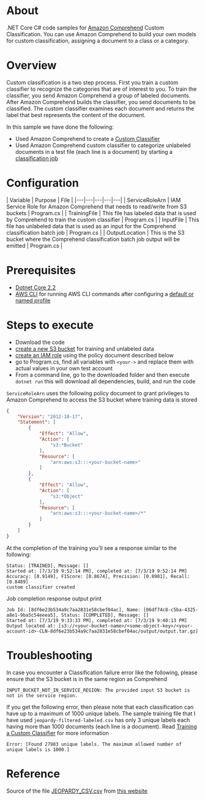 # About
.NET Core C# code samples for [Amazon Comprehend](https://aws.amazon.com/comprehend/) Custom Classification. You can use Amazon Comprehend to build your own models for custom classification, assigning a document to a class or a category.

# Overview
Custom classification is a two step process. First you train a custom classifier to recognize the categories that are of interest to you. To train the classifier, you send Amazon Comprehend a group of labeled documents. After Amazon Comprehend builds the classifier, you send documents to be classified. The custom classifier examines each document and returns the label that best represents the content of the document.

In this sample we have done the following:
- Used Amazon Comprehend to create a [Custom Classifier](https://docs.aws.amazon.com/comprehend/latest/dg/how-document-classification-training.html)
- Used Amazon Comprehend custom classifier to categorize unlabeled documents in a test file (each line is a document) by starting a [classification job](https://docs.aws.amazon.com/comprehend/latest/dg/how-class-run.html)


# Configuration
| Variable  | Purpose  | File |
|---|---|---|---|---|
| ServiceRoleArn |  IAM Service Role for Amazon Comprehend that needs to read/write from S3 buckets | Program.cs |
| TrainingFile | This file has labeled data that is used by Comprehend to train the custom classifier  | Program.cs |
| InputFile  | This file has unlabeled data that is used as an input for the Comprehend classification batch job  | Program.cs  |
| OutputLocation | This is the S3 bucket where the Comprehend classification batch job output will be emitted | Program.cs |

# Prerequisites
- [Dotnet Core 2.2](https://dotnet.microsoft.com/download/dotnet-core/2.2)
- [AWS CLI](https://docs.aws.amazon.com/polly/latest/dg/setup-aws-cli.html) for
  running AWS CLI commands after configuring a
  [default or named profile](https://docs.aws.amazon.com/cli/latest/userguide/cli-chap-configure.html)

# Steps to execute
- Download the code
- [create a new S3 bucket](https://docs.aws.amazon.com/cli/latest/reference/s3api/create-bucket.html) for training and unlabeled data 
- [create an IAM role](https://docs.aws.amazon.com/IAM/latest/UserGuide/id_roles_create_for-service.html) using the policy document described below
- go to Program.cs, find all variables with `<your->` and replace them with actual values in your own test account
- From a command line, go to the downloaded folder and then execute `dotnet run` this will download all dependencies, build, and run the code

```ServiceRoleArn``` uses the following policy document to grant privileges to Amazon Comprehend to access the S3 bucket where training data is stored
```json
{
    "Version": "2012-10-17",
    "Statement": [
        {
            "Effect": "Allow",
            "Action": [
                "s3:*Bucket"
            ],
            "Resource": [
                "arn:aws:s3:::<your-bucket-name>"
            ]
        },
        {
            "Effect": "Allow",
            "Action": [
                "s3:*Object"
            ],
            "Resource": [
                "arn:aws:s3:::<your-bucket-name>/*"
            ]
        }
    ]
}
```

At the completion of the training you'll see a response similar to the following:
```
Status: [TRAINED], Message: []
Started at: [7/3/19 9:52:14 PM], completed at: [7/3/19 9:52:14 PM]
Accuracy: [0.9149], F1Score: [0.8674], Precision: [0.8901], Recall: [0.8489]
custom classifier created
```

Job completion response output print
```
Job Id: [8df6e23b534a9c7aa2831e58cbef04ac], Name: [06df74c8-c5ba-4325-a8e1-9ba5c54eeea5], Status: [COMPLETED], Message: []
Started at: [7/3/19 9:33:33 PM], completed at: [7/3/19 9:40:13 PM]
Output located at: [s3://<your-bucket-name>/<some-object-key>/<your-account-id>-CLN-8df6e23b534a9c7aa2831e58cbef04ac/output/output.tar.gz]
```

# Troubleshooting
In case you encounter a Classification failure error like the following, please ensure that the S3 bucket is in the same region as Comprehend
```
INPUT_BUCKET_NOT_IN_SERVICE_REGION: The provided input S3 bucket is not in the service region.
```
If you get the following error, then please note that each classification can have up to a maximum of 1000 unique labels. The sample training file that I have used `jeopardy-filtered-labeled.csv` has only 3 unique labels each having more than 1000 documents (each line is a document). Read [Training a Custom Classifier](https://docs.aws.amazon.com/comprehend/latest/dg/how-document-classification-training.html) for more information
```
Error: [Found 27983 unique labels. The maximum allowed number of unique labels is 1000.]
```

# Reference
Source of the file [JEOPARDY_CSV.csv](https://drive.google.com/file/d/0BwT5wj_P7BKXb2hfM3d2RHU1ckE/view?usp=sharing) from [this website](https://blog.cambridgespark.com/50-free-machine-learning-datasets-natural-language-processing-d88fb9c5c8da) 